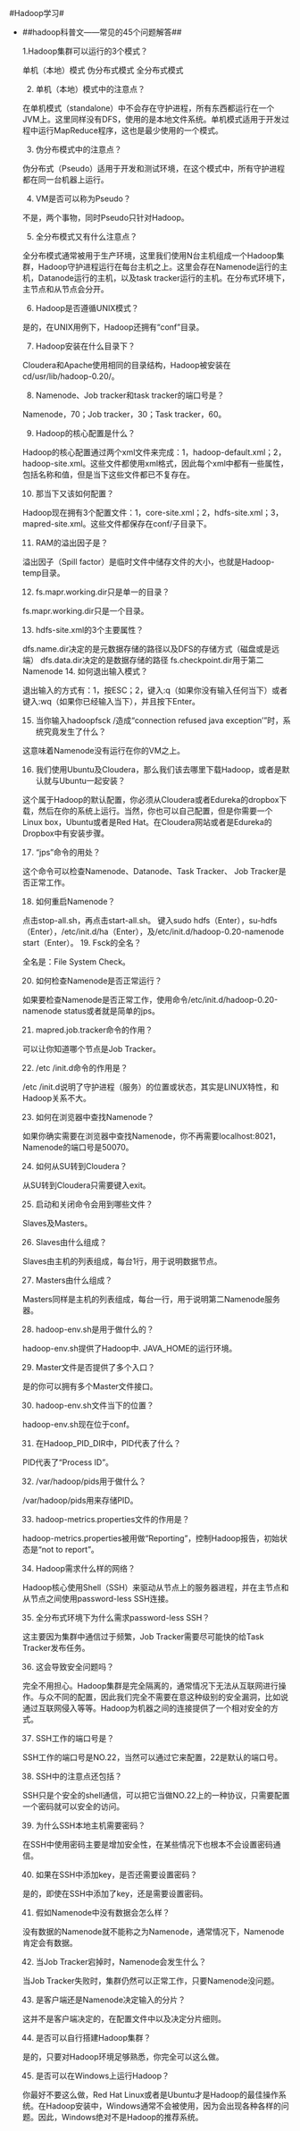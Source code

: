 #Hadoop学习#

* ##hadoop科普文——常见的45个问题解答##
    
    1.Hadoop集群可以运行的3个模式？
    
    单机（本地）模式
    伪分布式模式
    全分布式模式
    
    2.  单机（本地）模式中的注意点？
    
    在单机模式（standalone）中不会存在守护进程，所有东西都运行在一个JVM上。这里同样没有DFS，使用的是本地文件系统。单机模式适用于开发过程中运行MapReduce程序，这也是最少使用的一个模式。
    
    3.  伪分布模式中的注意点？
    
    伪分布式（Pseudo）适用于开发和测试环境，在这个模式中，所有守护进程都在同一台机器上运行。
    
    4.  VM是否可以称为Pseudo？
    
    不是，两个事物，同时Pseudo只针对Hadoop。
    
    5.  全分布模式又有什么注意点？
    
    全分布模式通常被用于生产环境，这里我们使用N台主机组成一个Hadoop集群，Hadoop守护进程运行在每台主机之上。这里会存在Namenode运行的主机，Datanode运行的主机，以及task tracker运行的主机。在分布式环境下，主节点和从节点会分开。
    
    6.  Hadoop是否遵循UNIX模式？
    
    是的，在UNIX用例下，Hadoop还拥有“conf”目录。
    
    7.  Hadoop安装在什么目录下？
    
    Cloudera和Apache使用相同的目录结构，Hadoop被安装在cd/usr/lib/hadoop-0.20/。
    
    8.  Namenode、Job tracker和task tracker的端口号是？
    
    Namenode，70；Job tracker，30；Task tracker，60。
    
    9.  Hadoop的核心配置是什么？
    
    Hadoop的核心配置通过两个xml文件来完成：1，hadoop-default.xml；2，hadoop-site.xml。这些文件都使用xml格式，因此每个xml中都有一些属性，包括名称和值，但是当下这些文件都已不复存在。
    
    10.  那当下又该如何配置？
    
    Hadoop现在拥有3个配置文件：1，core-site.xml；2，hdfs-site.xml；3，mapred-site.xml。这些文件都保存在conf/子目录下。
    
    11.  RAM的溢出因子是？
    
    溢出因子（Spill factor）是临时文件中储存文件的大小，也就是Hadoop-temp目录。
    
    12.  fs.mapr.working.dir只是单一的目录？
    
    fs.mapr.working.dir只是一个目录。
    
    13.  hdfs-site.xml的3个主要属性？
    
    dfs.name.dir决定的是元数据存储的路径以及DFS的存储方式（磁盘或是远端）
    dfs.data.dir决定的是数据存储的路径
    fs.checkpoint.dir用于第二Namenode
    14.  如何退出输入模式？
    
    退出输入的方式有：1，按ESC；2，键入:q（如果你没有输入任何当下）或者键入:wq（如果你已经输入当下），并且按下Enter。
    
    15.  当你输入hadoopfsck /造成“connection refused java exception’”时，系统究竟发生了什么？
    
    这意味着Namenode没有运行在你的VM之上。
    
    16.  我们使用Ubuntu及Cloudera，那么我们该去哪里下载Hadoop，或者是默认就与Ubuntu一起安装？
    
    这个属于Hadoop的默认配置，你必须从Cloudera或者Edureka的dropbox下载，然后在你的系统上运行。当然，你也可以自己配置，但是你需要一个Linux box，Ubuntu或者是Red Hat。在Cloudera网站或者是Edureka的Dropbox中有安装步骤。
    
    17.  “jps”命令的用处？
    
    这个命令可以检查Namenode、Datanode、Task Tracker、 Job Tracker是否正常工作。
    
    18.  如何重启Namenode？
    
    点击stop-all.sh，再点击start-all.sh。
    键入sudo hdfs（Enter），su-hdfs （Enter），/etc/init.d/ha（Enter），及/etc/init.d/hadoop-0.20-namenode start（Enter）。
    19.  Fsck的全名？
    
    全名是：File System Check。
    
    20.  如何检查Namenode是否正常运行？
    
    如果要检查Namenode是否正常工作，使用命令/etc/init.d/hadoop-0.20-namenode status或者就是简单的jps。
    
    21.  mapred.job.tracker命令的作用？
    
    可以让你知道哪个节点是Job Tracker。
    
    22.  /etc /init.d命令的作用是？
    
    /etc /init.d说明了守护进程（服务）的位置或状态，其实是LINUX特性，和Hadoop关系不大。
    
    23.  如何在浏览器中查找Namenode？
    
    如果你确实需要在浏览器中查找Namenode，你不再需要localhost:8021，Namenode的端口号是50070。
    
    24.  如何从SU转到Cloudera？
    
    从SU转到Cloudera只需要键入exit。
    
    25.  启动和关闭命令会用到哪些文件？
    
    Slaves及Masters。
    
    26.  Slaves由什么组成？
    
    Slaves由主机的列表组成，每台1行，用于说明数据节点。
    
    27.  Masters由什么组成？
    
    Masters同样是主机的列表组成，每台一行，用于说明第二Namenode服务器。
    
    28.  hadoop-env.sh是用于做什么的？
    
    hadoop-env.sh提供了Hadoop中. JAVA_HOME的运行环境。
    
    29.  Master文件是否提供了多个入口？
    
    是的你可以拥有多个Master文件接口。
    
    30.  hadoop-env.sh文件当下的位置？
    
    hadoop-env.sh现在位于conf。
    
    31.  在Hadoop_PID_DIR中，PID代表了什么？
    
    PID代表了“Process ID”。
    
    32.  /var/hadoop/pids用于做什么？
    
    /var/hadoop/pids用来存储PID。
    
    33.  hadoop-metrics.properties文件的作用是？
    
    hadoop-metrics.properties被用做“Reporting”，控制Hadoop报告，初始状态是“not to report”。
    
    34.  Hadoop需求什么样的网络？
    
    Hadoop核心使用Shell（SSH）来驱动从节点上的服务器进程，并在主节点和从节点之间使用password-less SSH连接。
    
    35.  全分布式环境下为什么需求password-less SSH？
    
    这主要因为集群中通信过于频繁，Job Tracker需要尽可能快的给Task Tracker发布任务。
    
    36.  这会导致安全问题吗？
    
    完全不用担心。Hadoop集群是完全隔离的，通常情况下无法从互联网进行操作。与众不同的配置，因此我们完全不需要在意这种级别的安全漏洞，比如说通过互联网侵入等等。Hadoop为机器之间的连接提供了一个相对安全的方式。
    
    37.  SSH工作的端口号是？
    
    SSH工作的端口号是NO.22，当然可以通过它来配置，22是默认的端口号。
    
    38.  SSH中的注意点还包括？
    
    SSH只是个安全的shell通信，可以把它当做NO.22上的一种协议，只需要配置一个密码就可以安全的访问。
    
    39.  为什么SSH本地主机需要密码？
    
    在SSH中使用密码主要是增加安全性，在某些情况下也根本不会设置密码通信。
    
    40.  如果在SSH中添加key，是否还需要设置密码？
    
    是的，即使在SSH中添加了key，还是需要设置密码。
    
    41.  假如Namenode中没有数据会怎么样？
    
    没有数据的Namenode就不能称之为Namenode，通常情况下，Namenode肯定会有数据。
    
    42.  当Job Tracker宕掉时，Namenode会发生什么？
    
    当Job Tracker失败时，集群仍然可以正常工作，只要Namenode没问题。
    
    43.  是客户端还是Namenode决定输入的分片？
    
    这并不是客户端决定的，在配置文件中以及决定分片细则。
    
    44.  是否可以自行搭建Hadoop集群？
    
    是的，只要对Hadoop环境足够熟悉，你完全可以这么做。
    
    45.  是否可以在Windows上运行Hadoop？
    
    你最好不要这么做，Red Hat Linux或者是Ubuntu才是Hadoop的最佳操作系统。在Hadoop安装中，Windows通常不会被使用，因为会出现各种各样的问题。因此，Windows绝对不是Hadoop的推荐系统。
    
